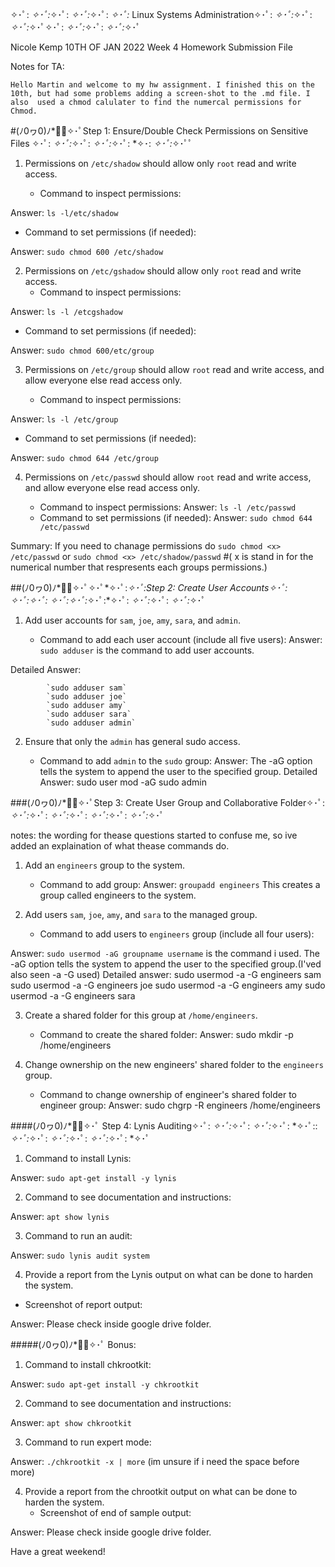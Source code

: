  ✧･ﾟ: *✧･ﾟ:*✧･ﾟ: *✧･ﾟ:*✧･ﾟ: *✧･ﾟ:* Linux Systems Administration✧･ﾟ: *✧･ﾟ:*✧･ﾟ: *✧･ﾟ:*✧･ﾟ✧･ﾟ: *✧･ﾟ:*✧･ﾟ: *✧･ﾟ:*✧･ﾟ

 Nicole Kemp
 10TH OF JAN 2022
 Week 4 Homework Submission File

 Notes for TA:

    Hello Martin and welcome to my hw assignment. I finished this on the 10th, but had some problems adding a screen-shot to the .md file. I also  used a chmod calulater to find the numercal permissions for Chmod. 

#(ﾉ0ヮ0)ﾉ*✲ﾟ✧･ﾟStep 1: Ensure/Double Check Permissions on Sensitive Files ✧･ﾟ: *✧･ﾟ:*✧･ﾟ: *✧･ﾟ:*✧･ﾟ: *✧･: *✧･ﾟ:*✧･ﾟﾟ

1. Permissions on `/etc/shadow` should allow only `root` read and write access.

    - Command to inspect permissions:

Answer: `ls -l/etc/shadow`

 - Command to set permissions (if needed):

Answer:  `sudo chmod 600 /etc/shadow`

2. Permissions on `/etc/gshadow` should allow only `root` read and write access.
    - Command to inspect permissions:

Answer: `ls -l /etcgshadow`
- Command to set permissions (if needed):
 
 Answer: `sudo chmod 600/etc/group`

3. Permissions on `/etc/group` should allow `root` read and write access, and allow everyone else read access only.

    - Command to inspect permissions:

Answer: `ls -l /etc/group`

- Command to set permissions (if needed):

Answer: `sudo chmod 644 /etc/group`

4. Permissions on `/etc/passwd` should allow `root` read and write access, and allow everyone else read access only.

    - Command to inspect permissions:
Answer: `ls -l /etc/passwd`
    - Command to set permissions (if needed):
Answer: `sudo chmod 644 /etc/passwd`

Summary: If you need to chanage permissions do `sudo chmod <x> /etc/passwd` or `sudo chmod <x> /etc/shadow/passwd`
#( x is stand in for the numerical number that respresents each groups permissions.)


##(ﾉ0ヮ0)ﾉ*✲ﾟ✧･ﾟ✧･ﾟ*✧･ﾟ:*✧･ﾟ:Step 2: Create User Accounts✧･ﾟ: *✧･ﾟ:*✧･ﾟ: *✧･ﾟ:*✧･ﾟ:*✧･ﾟ:*✧･ﾟ: *✧･ﾟ:*✧･ﾟ: *✧･ﾟ:*✧･ﾟ

1. Add user accounts for `sam`, `joe`, `amy`, `sara`, and `admin`.

    - Command to add each user account (include all five users):
Answer: `sudo adduser` is the command to add user accounts. 

Detailed Answer:

            `sudo adduser sam`
            `sudo adduser joe`
            `sudo adduser amy`
            `sudo adduser sara`
            `sudo adduser admin`  

2. Ensure that only the `admin` has general sudo access.

    - Command to add `admin` to the `sudo` group:
Answer: The -aG option tells the system to append the user to the specified group.
Detailed Answer: sudo user mod -aG sudo admin


###(ﾉ0ヮ0)ﾉ*✲ﾟ✧･ﾟStep 3: Create User Group and Collaborative Folder✧･ﾟ: *✧･ﾟ:*✧･ﾟ: *✧･ﾟ:*✧･ﾟ: *✧･ﾟ:*✧･ﾟ: *✧･ﾟ:*✧･ﾟ


notes: the wording for thease questions started to confuse me, so ive added an explaination of what thease commands do.

1. Add an `engineers` group to the system.

    - Command to add group:
Answer:  `groupadd engineers`
This creates a group called engineers to the system. 

2. Add users `sam`, `joe`, `amy`, and `sara` to the managed group.

    - Command to add users to `engineers` group (include all four users):

Answer: `sudo usermod -aG groupname username` is the command i used. The -aG option tells the system to append the user to the specified group.(I'ved also seen -a -G used)
Detailed answer: 
               sudo usermod -a -G engineers sam
               sudo usermod -a -G engineers joe
               sudo usermod -a -G engineers amy
               sudo usermod -a -G engineers sara

3. Create a shared folder for this group at `/home/engineers`.

    - Command to create the shared folder:
Answer: sudo mkdir -p /home/engineers

4. Change ownership on the new engineers' shared folder to the `engineers` group.

    - Command to change ownership of engineer's shared folder to engineer group:
Answer: sudo chgrp -R engineers /home/engineers


####(ﾉ0ヮ0)ﾉ*✲ﾟ✧･ﾟ Step 4: Lynis Auditing✧･ﾟ: *✧･ﾟ:*✧･ﾟ: *✧･ﾟ:*✧･ﾟ: *✧･ﾟ:: *✧･ﾟ:*✧･ﾟ: *✧･ﾟ:*✧･ﾟ: *✧･ﾟ:*✧･ﾟ: *✧･ﾟ

1. Command to install Lynis:

Answer: `sudo apt-get install -y lynis`

2. Command to see documentation and instructions:

Answer: `apt show lynis`

3. Command to run an audit:

Answer: `sudo lynis audit system`

4. Provide a report from the Lynis output on what can be done to harden the system.

- Screenshot of report output:

Answer:
Please check inside google drive folder.

#####(ﾉ0ヮ0)ﾉ*✲ﾟ✧･ﾟ Bonus:
1. Command to install chkrootkit:

Answer: `sudo apt-get install -y chkrootkit`

2. Command to see documentation and instructions:

Answer: `apt show chkrootkit`

3. Command to run expert mode:

Answer: `./chkrootkit -x | more`
(im unsure if i need the space before more)

4. Provide a report from the chrootkit output on what can be done to harden the system.
    - Screenshot of end of sample output:

Answer: Please check inside google drive folder.



  Have a great weekend!

